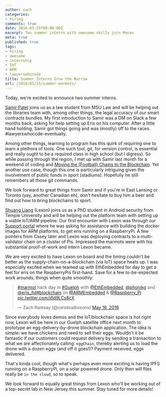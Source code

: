 ```yaml
---
author: zach
categories:
- hiring
comments: true
date: 2016-05-25T00:00:00Z
excerpt: Two summer interns with awesome skills join Monax
meta: true
published: true
tags:
- hiring
- awesome
- internship
- IoT
- ARM
- lawyerswhocode
title: Summer Interns Grow the Burrow
url: /2016/05/25/summer-marmots/
---
```


Today, we're excited to announce two summer interns. 

[Samir Patel](https://twitter.com/samirpatellaw) joins us as a law student from MSU Law and will be helping out the libraries team with, among other things, the legal accuracy of our smart contracts bundles. My first introduction to Samir was a DM on Slack a few months back, asking for help setting up Eris on his computer. After a little hand holding, Samir got things going and was (mostly) off to the races. #lawyerswhocode-eventually. 

Among other things, learning to program has this quirk of requiring one to learn a plethora of tools. One such tool, git, for version control, is essential and really ought to be a required class in high school (but I digress). So while passing through the region, I met up with Samir last month for a weekend of coding and [Moving the (Football) Chains to the Blockchain](https://monax.io/blog/2016/04/02/moving-the-chains/). Yet another use case, though this one is particularly intriguing given the involvement of public funds in sport (stadiums). Hopefully he still remembers all those git commands. 

We look forward to great things from Samir and if you're in East Lansing or Toronto (yay, another Canadian eh), don't hesitate to buy him a beer and find out how to bring blockchains to sport.

[Shuang Liang](http://astro.temple.edu/~tue68607/) (Lexon) joins us as a PhD student in Android security from Temple University and will be helping out the platform team with setting up a viable IoT/ARM pipeline. Our first encounter with Lexon was through our [Support portal](https://support.erisindustries.com) where he was asking for assistance with building the docker images for ARM platforms, to get eris running on a RaspberryPi. A few pointers from Casey later and Lexon was deploying contracts to a multi-validator chain on a cluster of Pis. Impressed the marmots were with his substantial proof-of-work and intern Lexon became.

We are very excited to have Lexon on board and the timing couldn't be better as the supply-chain-on-a-blockchain (via IoT) space heats up. I was especially excited when we teamed up with EthEmbedded for day to get a feel for eris on the RaspberryPis first-hand. Save for a few to-be-expected work arounds, things when quite smoothly:

<blockquote class="twitter-tweet" data-lang="en"><p lang="en" dir="ltr"><a href="https://twitter.com/hashtag/marmot?src=hash">#marmot</a> hack day in <a href="https://twitter.com/hashtag/Guelph?src=hash">#Guelph</a> with <a href="https://twitter.com/EthEmbedded">@EthEmbedded</a>, <a href="https://twitter.com/phonikg">@phonikg</a> and <a href="https://twitter.com/eris_ltd">@eris_ltd</a><a href="https://twitter.com/hashtag/blockchain?src=hash">#blockchain</a> on <a href="https://twitter.com/ARMEmbedded">@ARMEmbedded</a> &amp; <a href="https://twitter.com/Raspberry_Pi">@Raspberry_Pi</a> <a href="https://t.co/j6d9LCs8cX">pic.twitter.com/j6d9LCs8cX</a></p>&mdash; Zach Ramsay (@cerebralbosons) <a href="https://twitter.com/cerebralbosons/status/731999423346003968">May 16, 2016</a></blockquote>
<script async src="//platform.twitter.com/widgets.js" charset="utf-8"></script>

Since everybody loves demos and the IoT/blockchain space is hot right now, Lexon will be here in our Guelph satellite office next month to prototype an egg-delivery-by-drone blockchain application. The idea is simple: we have chickens and need to sell their eggs. Wouldn't it be fantastic if our customers could request delivery by sending a transaction to what we are affectionately calling: `eggChain`, thereby alerting us to load the drone with a dozen eggs (and off it goes!)? Payment received, eggs delivered. 

That's kinda cool, though what's perhaps even more exciting is having IPFS running on a RaspberryPi, on a solar powered drone. Only then will files really be `in the cloud`, so to speak. 

We look forward to equally great things from Lexon who'll be working out of a top-secret lab in New Jersey this summer. Stay tuned for more details!
